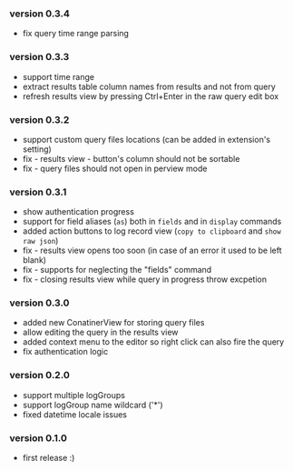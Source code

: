 ### version 0.3.4
- fix query time range parsing

### version 0.3.3
- support time range
- extract results table column names from results and not from query
- refresh results view by pressing Ctrl+Enter in the raw query edit box

### version 0.3.2
- support custom query files locations (can be added in extension's setting)
- fix - results view - button's column should not be sortable
- fix - query files should not open in perview mode

### version 0.3.1
- show authentication progress
- support for field aliases (`as`) both in `fields` and in `display` commands
- added action buttons to log record view (`copy to clipboard` and `show raw json`)
- fix - results view opens too soon (in case of an error it used to be left blank)
- fix - supports for neglecting the "fields" command
- fix - closing results view while query in progress throw excpetion

### version 0.3.0
- added new ConatinerView for storing query files
- allow editing the query in the results view
- added context menu to the editor so right click can also fire the query
- fix authentication logic

### version 0.2.0
- support multiple logGroups 
- support logGroup name wildcard ('*')
- fixed datetime locale issues

### version 0.1.0
- first release :)